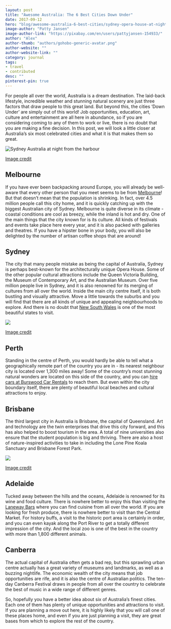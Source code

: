 ```yaml
---
layout: post
title: "Awesome Australia: The 6 Best Cities Down Under"
date: 2017-09-12
hero: "blog/awesome-australia-6-best-cities/sydney-opera-house-at-night.jpg"
image-author: "Patty Jansen"
image-author-link: "https://pixabay.com/en/users/pattyjansen-154933/"
author: "Alex"
author-thumb: "authors/gohobo-generic-avatar.png"
author-website: ""
author-website-link: ""
category: journal
tags: 
- travel
- contributed
desc: "" 
pinterest-pin: true
---
```


For people all over the world, Australia is a dream destination. The laid-back lifestyle, incredible weather and stunning natural scenery are just three factors that draw people to this great land. But beyond this, the cities ‘Down Under’ are simply out of this world! Job opportunities, education, art, culture and entertainment are all here in abundance, so if you are considering coming to any of them to work or live, there is no doubt that you are making a fine decision. In this post, we will look a little closer at Australia’s six most celebrated cities and what it is that makes them so great.

![Sydney Australia at night from the harbour](/assets/img/blog/awesome-australia-6-best-cities/sydney-at-night.jpg)
<figcaption><a href="https://www.pexels.com/photo/dawn-australia-sydney-reflection-57389/">Image credit</a></figcaption>


## Melbourne

If you have ever been backpacking around Europe, you will already be well-aware that every other person that you meet seems to be from [Melbourne](https://theworldlovesmelbourne.com/lifestyle/arts-culture/133-top-10-reasons-to-visit-melbourne.html "The World Loves Melbourne - 10 reasons to visit")! But that doesn’t mean that the population is shrinking. In fact, over 4.5 million people call this city home, and it is quickly catching up with the biggest Australian city of Sydney. Melbourne is quite diverse in its climate - coastal conditions are cool as breezy, while the inland is hot and dry. One of the main things that the city known for is its culture. All kinds of festivals and events take place here every year, and it is also packed with galleries and theatres. If you have a hipster bone in your body, you will also be delighted by the number of artisan coffee shops that are around! 


## Sydney

The city that many people mistake as being the capital of Australia, Sydney is perhaps best-known for the architecturally unique Opera House. Some of the other popular cultural attractions include the Queen Victoria Building, the Museum of Contemporary Art, and the Australian Museum. Over five million people live in Sydney, and it is also renowned for its merging of cultures from all over the world. Inside the main city centre itself, it is both bustling and visually attractive. Move a little towards the suburbs and you will find that there are all kinds of unique and appealing neighbourhoods to explore. And there is no doubt that [New South Wales](https://gohobo.co/journal/best-rural-destinations-in-rural-new-south-wales/ "GoHobo - Best Rural destinations in New South Wales") is one of the most beautiful states to visit.

![](/assets/img/blog/awesome-australia-6-best-cities/sydney-opera-house-at-night.jpg)
<figcaption><a href="https://www.pexels.com/photo/australia-house-sydney-vivid-54610/">Image credit</a></figcaption>


## Perth

Standing in the centre of Perth, you would hardly be able to tell what a geographically remote part of the country you are in - its nearest neighbour city is located over 1,300 miles away! Some of the country’s most stunning natural wonders are located on this side of the country, and you can [hire cars at Burswood Car Rentals](https://www.burswoodcarrentals.com.au/ "Burswood Car Rentals") to reach them. But even within the city boundary itself, there are plenty of beautiful local beaches and cultural attractions to enjoy.


## Brisbane

The third largest city in Australia is Brisbane, the capital of Queensland. Art and technology are the twin enterprises that drive this city forward, and this has also helped to boost tourism in the area. A total of nine universities also ensure that the student population is big and thriving. There are also a host of nature-inspired activities to take in including the Lone Pine Koala Sanctuary and Brisbane Forest Park.

![](/assets/img/blog/awesome-australia-6-best-cities/brisbane-koala.jpg)
<figcaption><a href="https://www.pexels.com/photo/adorable-animal-cute-fun-532543/">Image credit</a></figcaption>


## Adelaide

Tucked away between the hills and the oceans, Adelaide is renowned for its wine and food culture. There is nowhere better to enjoy this than visiting the [Laneway Bars](http://southaustralia.traveller.com.au/article/east-vs-west-your-guide-to-adelaides-laneway-bars/ "South Australia Traveller - Adelaide's Laneway Bars") where you can find cuisine from all over the world. If you are looking for fresh produce, there is nowhere better to visit than the Central Market. For history buffs, a visit to the historic port area is certainly in order, and you can even kayak along the Port River to get a totally different impression of the city. And the local zoo is one of the best in the country with more than 1,800 different animals.


## Canberra

The actual capital of Australia often gets a bad rep, but this sprawling urban centre actually has a great variety of museums and landmarks, as well as a buzzing nightlife. The economic wealth of the city means that job opportunities are rife, and it is also the centre of Australian politics. The ten-day Canberra Festival draws in people from all over the country to celebrate the best of music in a wide range of different genres.


So, hopefully you have a better idea about six of Australia’s finest cities. Each one of them has plenty of unique opportunities and attractions to visit. If you are planning a move out here, it is highly likely that you will call one of these places home, and even if you are just planning a visit, they are great bases from which to explore the rest of the country.   
